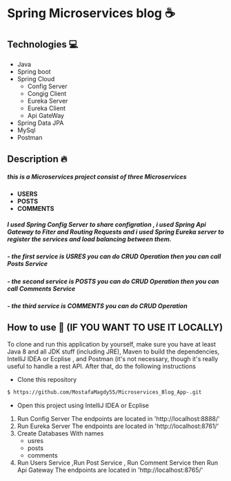 # Spring Microservices blog :coffee:



## Technologies :computer:

- Java
- Spring boot
- Spring Cloud
   - Config Server
   - Congig Client
   - Eureka Server
   - Eureka Client
   -  Api GateWay 
- Spring Data JPA 
- MySql
- Postman


## Description :fire: 

##### this is a Microservices project consist of three Microservices 
- **USERS**
- **POSTS**
- **COMMENTS**
 ##### I used  Spring Config Server to share configration , i used Spring Api Gateway to Fiter and Routing  Requests and  i used Spring Eureka server to register the services and load balancing between them.
 
##### - the first service is USRES you can do CRUD Operation then you can call Posts Service
##### - the second service is POSTS you can do CRUD Operation then you can call Comments Service
##### - the third service is COMMENTS you can do CRUD Operation 



## How to use :wave: (IF YOU WANT TO USE IT LOCALLY) 

To clone and run this application by yourself, make sure you have at least Java 8 and all JDK stuff (including JRE), Maven to build the dependencies,
IntelliJ IDEA or Ecplise , and Postman (it's not necessary, though it's really useful to handle a rest API. After that, do the following instructions

- Clone this repository
```bash
$ https://github.com/MostafaMagdy55/Microservices_Blog_App-.git
```
- Open this project using  IntelliJ IDEA or Ecplise
 
1.  Run Config Server The endpoints are located in 'http://localhost:8888/'
2.  Run Eureka Server The endpoints are located in 'http://localhost:8761/'
3.  Create Databases With names
    -  usres
    -   posts
    -   comments
5.  Run Users Service ,Run Post Service , Run Comment Service then Run  Api Gateway The endpoints are located in 'http://localhost:8765/'



 

